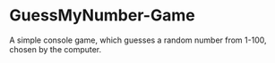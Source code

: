 # GuessMyNumber-Game
A simple console game, which guesses a random number from 1-100, chosen by the computer.
